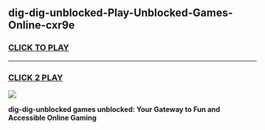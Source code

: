 
## dig-dig-unblocked-Play-Unblocked-Games-Online-cxr9e
<h3>
<a href="https://premium76.site?title=dig-dig-unblocked&ref=25A">CLICK TO PLAY</a></h3>
<hr>

<h3>
<a href="https://premium76.site?title=dig-dig-unblocked&ref=25A">CLICK 2 PLAY</a>
  
</h3>

<a href="https://premium76.site?title=dig-dig-unblocked&ref=25A"><img src="https://clearcache.store/games.png"></a>


**dig-dig-unblocked games unblocked: Your Gateway to Fun and Accessible Online Gaming**

